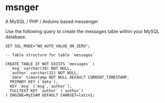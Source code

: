 # msnger

A MySQL / PHP / Arduino based messenger

Use the following query to create the messages table within your MySQL database.

```
SET SQL_MODE="NO_AUTO_VALUE_ON_ZERO";

-- Table structure for table `messages`

CREATE TABLE IF NOT EXISTS `messages` (
  `msg` varchar(39) NOT NULL,
  `author` varchar(15) NOT NULL,
  `date` timestamp NOT NULL DEFAULT CURRENT_TIMESTAMP,
  PRIMARY KEY (`date`),
  KEY `msg` (`msg`,`author`),
  FULLTEXT KEY `author` (`author`)
) ENGINE=MyISAM DEFAULT CHARSET=latin1;
```
